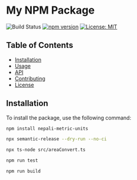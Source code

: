 # My NPM Package

![Build Status](https://github.com/Aryog/nepali-metric-units/workflows/Node.js%20CI/badge.svg)
[![npm version](https://badge.fury.io/js/nepali-metric-units.svg)](https://badge.fury.io/js/nepali-metric-units)
[![License: MIT](https://img.shields.io/badge/License-MIT-yellow.svg)](https://opensource.org/licenses/MIT)

## Table of Contents

- [Installation](#installation)
- [Usage](#usage)
- [API](#api)
- [Contributing](#contributing)
- [License](#license)

## Installation

To install the package, use the following command:

```bash
npm install nepali-metric-units
```

```bash
npx semantic-release --dry-run --no-ci
```

```bash
npx ts-node src/areaConvert.ts
```

```bash
npm run test
```

```bash
npm run build
```
